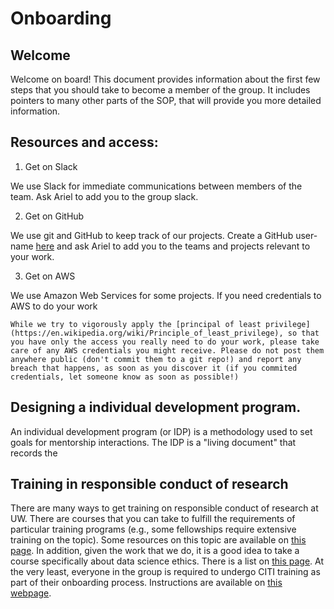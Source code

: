 # Onboarding

## Welcome

Welcome on board! This document provides information about the first few steps that you should take to become a member of the group. It includes pointers to many other parts of the SOP, that will provide you more detailed information.

## Resources and access:

1. Get on Slack

We use Slack for immediate communications between members of the team. Ask Ariel to add you to the group slack.

2. Get on GitHub

We use git and GitHub to keep track of our projects. Create a GitHub user-name [here](http://github.com/join) and ask Ariel to add you to the teams and projects relevant to your work.


3. Get on AWS

We use Amazon Web Services for some projects. If you need credentials to AWS to do your work


```{note}
While we try to vigorously apply the [principal of least privilege](https://en.wikipedia.org/wiki/Principle_of_least_privilege), so that you have only the access you really need to do your work, please take care of any AWS credentials you might receive. Please do not post them anywhere public (don't commit them to a git repo!) and report any breach that happens, as soon as you discover it (if you commited credentials, let someone know as soon as possible!)
```

## Designing a individual development program.

An individual development program (or IDP) is a methodology used to set goals for mentorship interactions.
The IDP is a "living document" that records the


## Training in responsible conduct of research

There are many ways to get training on responsible conduct of research at UW. There are courses that you can take to fulfill the requirements of particular training programs (e.g., some fellowships require extensive training on the topic). Some resources on this topic are available on [this page](https://www.washington.edu/research/compliance/responsible-conduct-of-research-rcrtraining/). In addition, given the work that we do, it is a good idea to take a course specifically about data science ethics. There is a list on [this page](https://escience.washington.edu/data-science-courses-at-the-university-of-washington/). At the very least, everyone in the group is required to undergo CITI training as part of their onboarding process. Instructions are available on [this webpage](https://www.washington.edu/research/hsd/training/required-training/web-based-citi-training/).
